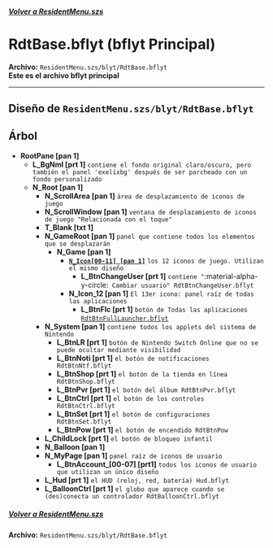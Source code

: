 #####  [Volver a ResidentMenu.szs](index.md)

# RdtBase.bflyt (bflyt Principal)

**Archivo:** `ResidentMenu.szs/blyt/RdtBase.bflyt`<br>
**Este es el archivo bflyt principal**

---

## Diseño de `ResidentMenu.szs/blyt/RdtBase.bflyt `

<!-- prettier-ignore -->

## Árbol

-	**RootPane [pan 1]**
    -   **L_BgNml [prt 1]** `contiene el fondo original claro/oscuro, pero también el panel 'exelixbg' después de ser parcheado con un fondo personalizado`
    -   **N_Root [pan 1]**
		-	**N_ScrollArea [pan 1]** `área de desplazamiento de iconos de juego`
		-	**N_ScrollWindow [pan 1]** `ventana de desplazamiento de iconos de juego "Relacionada con el toque"`
		-	**T_Blank [txt 1]**
        -   **N_GameRoot [pan 1]** `panel que contiene todos los elementos que se desplazarán`
			-	**N_Game [pan 1]**
				-   **[`N_Icon[00-11] [pan 1]`](/docs/menu-docs/menus/ResidentMenu/RdtBtnIconGame.bflyt/index.md)** `los 12 iconos de juego. Utilizan el mismo diseño`
					-	**L_BtnChangeUser [prt 1]** `contiene "`:material-alpha-y-circle:` Cambiar usuario" RdtBtnChangeUser.bflyt`
				-   **N_Icon_12 [pan 1]** `El 13er icono: panel raíz de todas las aplicaciones`
					-   **L_BtnFlc [prt 1]** `botón de Todas las aplicaciones` [`RdtBtnFullLauncher.bflyt`](RdtBtnFullLauncher.bflyt/index.md)
        -   **N_System [pan 1]** `contiene todos los applets del sistema de Nintendo`
			-	**L_BtnLR [prt 1]** `botón de Nintendo Switch Online que no se puede ocultar mediante visibilidad`
            -   **L_BtnNoti [prt 1]** `el botón de notificaciones RdtBtnNtf.bflyt`
            -   **L_BtnShop [prt 1]** `el botón de la tienda en línea RdtBtnShop.bflyt`
            -   **L_BtnPvr [prt 1]** `el botón del álbum RdtBtnPvr.bflyt`
            -   **L_BtnCtrl [prt 1]** `el botón de los controles RdtBtnCtrl.bflyt`
            -   **L_BtnSet [prt 1]** `el botón de configuraciones RdtBtnSet.bflyt`
            -   **L_BtnPow [prt 1]** `el botón de encendido RdtBtnPow`
        -   **L_ChildLock [prt 1]** `el botón de bloqueo infantil`
        -   **N_Balloon [pan 1]**
        -   **N_MyPage [pan 1]** `panel raíz de iconos de usuario`
            -   **L_BtnAccount_[00-07] [prt1]** `todos los iconos de usuario que utilizan un único diseño`
        -   **L_Hud [prt 1]** `el HUD (reloj, red, batería) Hud.bflyt`
        -   **L_BalloonCtrl [prt 1]** `el globo que aparece cuando se (des)conecta un controlador RdtBalloonCtrl.bflyt`

#####  [Volver a ResidentMenu.szs](index.md)

**Archivo:** `ResidentMenu.szs/blyt/RdtBase.bflyt`<br>
